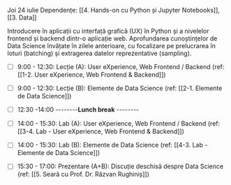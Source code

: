 Joi 24 iulie
Dependențe:  [[4. Hands-on cu Python și Jupyter Notebooks]], [[3. Data]]

 Introducere în aplicații cu interfață grafică (UX) în Python și a nivelelor frontend și backend dintr-o aplicație web. Aprofundarea cunoștințelor de Data Science învățate în zilele anterioare, cu focalizare pe prelucrarea în loturi (batching) și extragerea datelor reprezentative (sampling). 

- [ ] 9:00 - 12:30: Lecție (A): User eXperience, Web Frontend / Backend (ref: [[1-2. User eXperience, Web Frontend & Backend]])
- [ ] 9:00 - 12:30: Lecție (B): Elemente de Data Science (ref: [[2-1. Elemente de Data Science]])

- [ ] 12:30 -14:00 --------**Lunch break** --------
 
- [ ] 14:00 - 15:30: Lab (A):  User eXperience, Web Frontend / Backend (ref: [[3-4. Lab - User eXperience, Web Frontend & Backend]])
- [ ] 14:00 - 15:30: Lab (B): Elemente de Data Science (ref: [[4-3. Lab - Elemente de Data Science]])
- [ ] 15:30 - 17:00: Prezentare (A+B): Discuție deschisă despre Data Science (ref: [[5. Seară cu Prof. Dr. Răzvan Rughiniș]])
